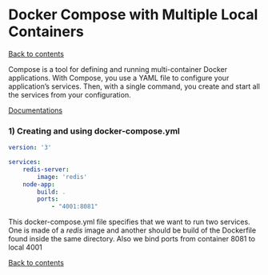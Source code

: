 # Docker Compose with Multiple Local Containers

[Back to contents](/README.md)

Compose is a tool for defining and running multi-container Docker applications. With Compose, you use a YAML file to configure your application’s services. Then, with a single command, you create and start all the services from your configuration.

[Documentations](https://docs.docker.com/compose/)

### 1) Creating and using docker-compose.yml

```yml
version: '3'

services:
    redis-server:
        image: 'redis'
    node-app:
        build: .
        ports:
            - "4001:8081"
```

This docker-compose.yml file specifies that we want to run two services. One is made of a *redis* image and another should be build of the Dockerfile found inside the same directory. Also we bind ports from container 8081 to local 4001  

[Back to contents](/README.md)
